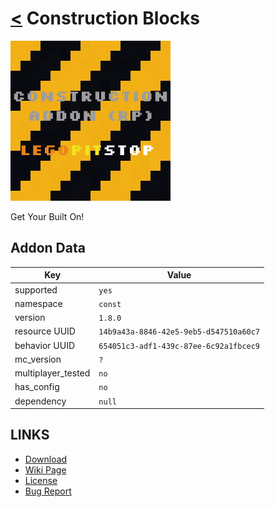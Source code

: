 # [<](../README.md) Construction Blocks

![alt](pack_icon.png)

Get Your Built On!

## Addon Data

| Key                | Value    |
|--------------------|----------|
| supported          | `yes` |
| namespace          | `const` |
| version            | `1.8.0 ` |
| resource UUID            | `14b9a43a-8846-42e5-9eb5-d547510a60c7` |
| behavior UUID            | `654051c3-adf1-439c-87ee-6c92a1fbcec9` |
| mc_version         | `?` |
| multiplayer_tested | `no`     |
| has_config         | `no`     |
| dependency         | `null`   |

## LINKS
- [Download](https://mcpedl.com/construction-addon/)
- [Wiki Page](https://github.com/legopitstop/addons/wiki/Construction_Blocks)
- [License](https://legopitstop.weebly.com/license.html)
- [Bug Report](https://github.com/legopitstop/addons/issues)